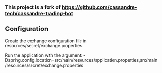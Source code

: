 ### This project is a fork of https://github.com/cassandre-tech/cassandre-trading-bot



## Configuration

Create the exchange configuration file in resources/secret/exchange.properties

Run the application with the argument: -Dspring.config.location=src/main/resources/application.properties,src/main/resources/secret/exchange.properties
